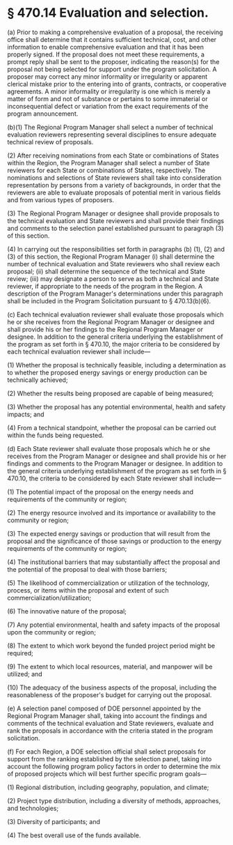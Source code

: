 # § 470.14   Evaluation and selection.

(a) Prior to making a comprehensive evaluation of a proposal, the receiving office shall determine that it contains sufficient technical, cost, and other information to enable comprehensive evaluation and that it has been properly signed. If the proposal does not meet these requirements, a prompt reply shall be sent to the proposer, indicating the reason(s) for the proposal not being selected for support under the program solicitation. A proposer may correct any minor informality or irregularity or apparent clerical mistake prior to the entering into of grants, contracts, or cooperative agreements. A minor informality or irregularity is one which is merely a matter of form and not of substance or pertains to some immaterial or inconsequential defect or variation from the exact requirements of the program announcement. 


(b)(1) The Regional Program Manager shall select a number of technical evaluation reviewers representing several disciplines to ensure adequate technical review of proposals. 


(2) After receiving nominations from each State or combinations of States within the Region, the Program Manager shall select a number of State reviewers for each State or combinations of States, respectively. The nominations and selections of State reviewers shall take into consideration representation by persons from a variety of backgrounds, in order that the reviewers are able to evaluate proposals of potential merit in various fields and from various types of proposers. 


(3) The Regional Program Manager or designee shall provide proposals to the technical evaluation and State reviewers and shall provide their findings and comments to the selection panel established pursuant to paragraph (3) of this section. 


(4) In carrying out the responsibilities set forth in paragraphs (b) (1), (2) and (3) of this section, the Regional Program Manager (i) shall determine the number of technical evaluation and State reviewers who shall review each proposal; (ii) shall determine the sequence of the technical and State review; (iii) may designate a person to serve as both a technical and State reviewer, if appropriate to the needs of the program in the Region. A description of the Program Manager's determinations under this paragraph shall be included in the Program Solicitation pursuant to § 470.13(b)(6). 


(c) Each technical evaluation reviewer shall evaluate those proposals which he or she receives from the Regional Program Manager or designee and shall provide his or her findings to the Regional Program Manager or designee. In addition to the general criteria underlying the establishment of the program as set forth in § 470.10, the major criteria to be considered by each technical evaluation reviewer shall include— 


(1) Whether the proposal is technically feasible, including a determination as to whether the proposed energy savings or energy production can be technically achieved; 


(2) Whether the results being proposed are capable of being measured; 


(3) Whether the proposal has any potential environmental, health and safety impacts; and 


(4) From a technical standpoint, whether the proposal can be carried out within the funds being requested. 


(d) Each State reviewer shall evaluate those proposals which he or she receives from the Program Manager or designee and shall provide his or her findings and comments to the Program Manager or designee. In addition to the general criteria underlying establishment of the program as set forth in § 470.10, the criteria to be considered by each State reviewer shall include— 


(1) The potential impact of the proposal on the energy needs and requirements of the community or region; 


(2) The energy resource involved and its importance or availability to the community or region; 


(3) The expected energy savings or production that will result from the proposal and the significance of those savings or production to the energy requirements of the community or region; 


(4) The institutional barriers that may substantially affect the proposal and the potential of the proposal to deal with those barriers; 


(5) The likelihood of commercialization or utilization of the technology, process, or items within the proposal and extent of such commercialization/utilization;


(6) The innovative nature of the proposal;


(7) Any potential environmental, health and safety impacts of the proposal upon the community or region;


(8) The extent to which work beyond the funded project period might be required;


(9) The extent to which local resources, material, and manpower will be utilized; and


(10) The adequacy of the business aspects of the proposal, including the reasonableness of the proposer's budget for carrying out the proposal.


(e) A selection panel composed of DOE personnel appointed by the Regional Program Manager shall, taking into account the findings and comments of the technical evaluation and State reviewers, evaluate and rank the proposals in accordance with the criteria stated in the program solicitation.


(f) For each Region, a DOE selection official shall select proposals for support from the ranking established by the selection panel, taking into account the following program policy factors in order to determine the mix of proposed projects which will best further specific program goals—


(1) Regional distribution, including geography, population, and climate;


(2) Project type distribution, including a diversity of methods, approaches, and technologies;


(3) Diversity of participants; and 


(4) The best overall use of the funds available.




